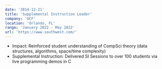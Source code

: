 ```yaml
---
date: '2014-12-21'
title: 'Supplemental Instruction Leader'
company: 'UCF'
location: 'Orlando, FL'
range: 'January 2022 - May 2022'
url: 'https://www.southwest.com/'
---
```


- Impact: Reinforced student understanding of CompSci theory (data structures, algorithms, space/time complexity)
- Supplemental Instruction: Delivered SI Sessions to over 100 students via live programming demos in C
